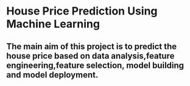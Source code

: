 # House Price Prediction Using Machine Learning
## The main aim of this project is to predict the house price based on data analysis,feature engineering,feature selection, model building and model deployment.

